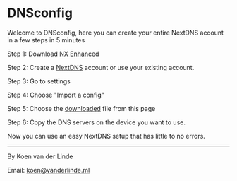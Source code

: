 # DNSconfig

Welcome to DNSconfig, here you can create your entire NextDNS account in a few steps in 5 minutes

Step 1: Download <a href="https://github.com/hjk789/NXEnhanced" target="_blank">NX Enhanced</a>




Step 2: Create a <a href="https://my.nextdns.io/login" target="_blank">NextDNS</a> account or use your existing account. 



Step 3: Go to settings 



Step 4: Choose "Import a config" 



Step 5: Choose the <a href="https://github.com/nextDNSconfig/DNSconfig/releases/tag/Release" target="_blank">downloaded</a> file from this page 



Step 6: Copy the DNS servers on the device you want to use. 



Now you can use an easy NextDNS setup that has little to no errors. 

-----------------------------------------------------------------------------------------------------------------------------------------------------------

By Koen van der Linde

Email: koen@vanderlinde.ml

